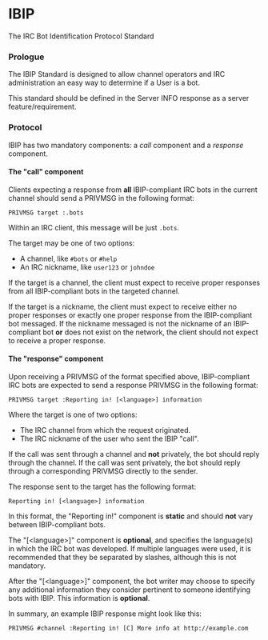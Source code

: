 # IBIP
The IRC Bot Identification Protocol Standard

### Prologue

The IBIP Standard is designed to allow channel operators and IRC administration an easy way to determine if a User is a bot.

This standard should be defined in the Server INFO response as a server feature/requirement.

### Protocol

IBIP has two mandatory components: a *call* component and a *response* component.

#### The "call" component

Clients expecting a response from **all** IBIP-compliant IRC bots in the current
channel should send a PRIVMSG in the following format:

```
PRIVMSG target :.bots
```

Within an IRC client, this message will be just `.bots`.

The target may be one of two options:

* A channel, like `#bots` or `#help`
* An IRC nickname, like `user123` or `johndoe`

If the target is a channel, the client must expect to receive proper responses
from all IBIP-compliant bots in the targeted channel.

If the target is a nickname, the client must expect to receive either no proper
responses or exactly one proper response from the IBIP-compliant bot messaged.
If the nickname messaged is not the nickname of an IBIP-compliant bot **or** does
not exist on the network, the client should not expect to receive a proper
response.

#### The "response" component

Upon receiving a PRIVMSG of the format specified above, IBIP-compliant IRC bots
are expected to send a response PRIVMSG in the following format:

```
PRIVMSG target :Reporting in! [<language>] information
```

Where the target is one of two options:

* The IRC channel from which the request originated.
* The IRC nickname of the user who sent the IBIP "call".

If the call was sent through a channel and **not** privately, the bot should
reply through the channel. If the call was sent privately, the bot should reply
through a corresponding PRIVMSG directly to the sender.

The response sent to the target has the following format:

```
Reporting in! [<language>] information
```

In this format, the "Reporting in!" component is **static** and should **not**
vary between IBIP-compliant bots.

The "[\<language\>]" component is **optional**, and specifies the language(s)
in which the IRC bot was developed. If multiple languages were used, it is
recommended that they be separated by slashes, although this is not mandatory.

After the "[\<language\>]" component, the bot writer may choose to specify any
additional information they consider pertinent to someone identifying bots with
IBIP. This information is **optional**.

In summary, an example IBIP response might look like this:

```
PRIVMSG #channel :Reporting in! [C] More info at http://example.com
```
